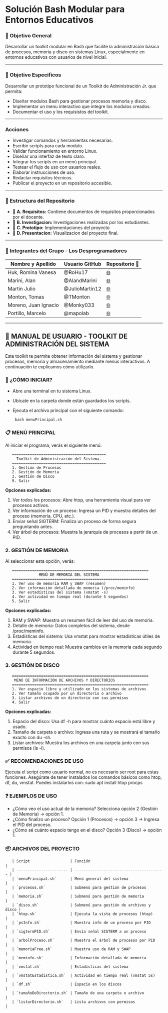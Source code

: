 # Solución Bash Modular para Entornos Educativos

### 📌 Objetivo General

Desarrollar un toolkit modular en Bash que facilite la administración básica de procesos, memoria y disco en sistemas Linux, especialmente en entornos educativos con usuarios de nivel inicial.

---

### 🎯 Objetivo Especificos

Desarrollar un prototipo funcional de un Toolkit de Administración Jr. que permita:

- Diseñar modulos Bash para gestionar procesos memoria y disco.
- Implementar un menu interactivo que integre los modulos creados.
- Documentar el uso y los requisistos del toolkit.

---

### Acciones

- Investigar comandos y herramientas necesarias.
- Escribir scripts para cada modulo.
- Validar funcionamiento en entorno Linux.
- Diseñar una interfaz de texto claro.
- Integrar los scripts en un menú principal.
- Testear el flujo de uso con usuarios reales.
- Elaborar instrucciones de uso.
- Redactar requisitos técnicos.
- Publicar el proyecto en un repositorio accesible.

---

### 📁 Estructura del Repositorio

- 📁 **A. Requisitos:** Contiene documentos de requisitos proporcionados por el docente.
- 📁 **B. Investigacion:** Investigaciones realizadas por los estudiantes.
- 📁 **C. Prototipo:** Implementaciones del proyecto
- 📁 **D. Presentacion:** Visualizacion del proyecto final.

---

### 👥 Integrantes del Grupo - Los Desprogramadores

| Nombre y Apellido     | Usuario GitHub     | Repositorio 🔗             |
|-----------------------|--------------------|----------------------------|
| Huk, Romina Vanesa    | @RoHu17            | [🌐](https://github.com/RoHu17) |
| Marini, Alan          | @AlandMarini       | [🌐](https://github.com/AlandMarini) |
| Martin Julio          | @JulioMartin12     | [🌐](https://github.com/JulioMartin12) | 
| Monton, Tomas         | @TMonton           | [🌐](https://github.com/TMonton) |
| Moreno, Juan Ignacio  | @Monky033      | [🌐](https://github.com/Monky033) |
| Portillo, Marcelo     | @mapolab     | [🌐](https://github.com/mapolab) |


---


## 🧰 MANUAL DE USUARIO - TOOLKIT DE ADMINISTRACIÓN DEL SISTEMA
Este toolkit te permite obtener información del sistema y gestionar procesos, memoria y almacenamiento mediante menús interactivos. A continuación te explicamos cómo utilizarlo.



### 🔹 ¿CÓMO INICIAR?
- Abre una terminal en tu sistema Linux.
- Ubícate en la carpeta donde están guardados los scripts.
- Ejecuta el archivo principal con el siguiente comando:

       bash menuPrincipal.sh

### 📋 MENÚ PRINCIPAL
Al iniciar el programa, verás el siguiente menú:

       ==========================================
         Toolkit de Administración del Sistema.
       ==========================================
       1. Gestión de Procesos
       2. Gestión de Memoria
       3. Gestión de Disco
       9. Salir
**Opciones explicadas:**
1. Ver todos los procesos: Abre htop, una herramienta visual para ver procesos activos.
2. Ver información de un proceso: Ingresa un PID y muestra detalles del proceso (memoria, CPU, etc.).
3. Enviar señal SIGTERM: Finaliza un proceso de forma segura preguntando antes.
4. Ver árbol de procesos: Muestra la jerarquía de procesos a partir de un PID.

### 2. GESTIÓN DE MEMORIA
Al seleccionar esta opción, verás:

       =============================================================
                   MENÚ DE MEMORIA DEL SISTEMA
       =============================================================
       1. Ver uso de memoria RAM y SWAP (resumen)
       2. Ver información detallada de memoria (/proc/meminfo)
       3. Ver estadísticas del sistema (vmstat -s)
       4. Ver actividad en tiempo real (durante 5 segundos)
       5. Salir
**Opciones explicadas:**
1. RAM y SWAP: Muestra un resumen fácil de leer del uso de memoria.
2. Detalle de memoria: Datos completos del sistema, desde /proc/meminfo.
3. Estadísticas del sistema: Usa vmstat para mostrar estadísticas útiles de memoria.
4. Actividad en tiempo real: Muestra cambios en la memoria cada segundo durante 5 segundos.

### 3. GESTIÓN DE DISCO
       =============================================================
        MENÚ DE INFORMACIÓN DE ARCHIVOS Y DIRECTORIOS
       =============================================================
       1. Ver espacio libre y utilizado en los sistemas de archivos
       2. Ver tamaño ocupado por un directorio o archivo
       3. Listar archivos de un directorio con sus permisos
       4. Salir
**Opciones explicadas:**
1. Espacio del disco: Usa df -h para mostrar cuánto espacio está libre y usado.
2. Tamaño de carpeta o archivo: Ingresa una ruta y se mostrará el tamaño exacto con du -sh.
3. Listar archivos: Muestra los archivos en una carpeta junto con sus permisos (ls -l).

### ✅ RECOMENDACIONES DE USO
Ejecuta el script como usuario normal, no es necesario ser root para estas funciones.
Asegúrate de tener instalados los comandos básicos como htop, df, du, vmstat. Puedes instalarlos con:
       sudo apt install htop procps

### ❓ EJEMPLOS DE USO
* ¿Cómo veo el uso actual de la memoria?
Selecciona opción 2 (Gestión de Memoria) → opción 1.
* ¿Cómo finalizo un proceso?
Opción 1 (Procesos) → opción 3 → Ingresa el PID del proceso.
* ¿Cómo sé cuánto espacio tengo en el disco?
Opción 3 (Disco) → opción 1.

### 📦 ARCHIVOS DEL PROYECTO

       | Script                  | Función                                  |
       | ----------------------- | ---------------------------------------- |
       | `menuPrincipal.sh`      | Menú general del sistema                 |
       | `procesos.sh`           | Submenú para gestión de procesos         |
       | `memoria.sh`            | Submenú para gestión de memoria          |
       | `disco.sh`              | Submenú para gestión de archivos y disco |
       | `htop.sh`               | Ejecuta la vista de procesos (htop)      |
       | `psInfo.sh`             | Muestra info de un proceso por PID       |
       | `sigtermPID.sh`         | Envía señal SIGTERM a un proceso         |
       | `arbolProceso.sh`       | Muestra el árbol de procesos por PID     |
       | `memoriaFree.sh`        | Muestra uso de RAM y SWAP                |
       | `meminfo.sh`            | Información detallada de memoria         |
       | `vmstat.sh`             | Estadísticas del sistema                 |
       | `vmstatEstadistica.sh`  | Actividad en tiempo real (vmstat 5s)     |
       | `df.sh`                 | Espacio en los discos                    |
       | `tamañoDeDirectorio.sh` | Tamaño de una carpeta o archivo          |
       | `listarDirectorio.sh`   | Lista archivos con permisos              |


